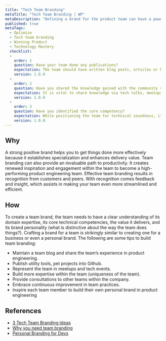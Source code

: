 ```yaml
---
title: "Tech Team Branding"
metaTitle: "Tech Team Branding | WP"
metaDescription: "Defining a brand for the product team can have a powerful impact on the team's alignment, effectiveness, and engagement with each other and the rest of the organization."
published: true
metaTags:
  - Optimize
  - Tech team branding
  - Winning Product
  - Technology Mastery
  checklist: 
  -
    order: 1
    question: Have your team done any publications?
    expectation: The team should have written blog posts, articles or knowledge sharing videos on unique finding that they have done. The knowledge shared could be either technical or on unique challenges exists in the product domain. These should have been well received by the readers.
    version: 1.0.0
  -
    order: 2
    question: Have you shared the knowledge gained with the community via more hand on approaches as well?
    expectation: It is vital to share knowledge via tech talks, meetups, etc... to position the team as a technically sound. The presence in the industry is a must and the team should have a positive feedback from the society.
    version: 1.0.0
  -
    order: 3
    question: Have you identified the core competency?
    expectation: While positioning the team for technical soundness, it is also important to circle around a unique aspect which the team knows better than anyone else in the world. The team should have found that niche and their presentations and publications needs to wrap around that unique niche.
    version: 1.0.0
---
```


## Why
A strong positive brand helps you to get things done more effectively because it establishes specialization and enhances delivery value. Team branding can also provide an invaluable path to productivity. It creates renewed inspiration and engagement within the team to become a high-performing product engineering team. Effective team branding results in recognition from customers and peers. With recognition comes feedback and insight, which assists in making your team even more streamlined and efficient.

## How
To create a team brand, the team needs to have a clear understanding of its domain expertise, its core technical competencies, the value it delivers, and its brand personality (what is distinctive about the way the team does things?). Crafting a brand for a team is strikingly similar to creating one for a business or even a personal brand. The following are some tips to build team branding:
- Maintain a team blog and share the team’s experience in product engineering.
- Publish utility tools, pet projects into Github.
- Represent the team in meetups and tech events.
- Build more expertise within the team (uniqueness of the team).
- Provide consultations to other teams within the company.
- Embrace continuous improvement in team practices.
- Inspire each team member to build their own personal brand in product engineering


## References

- [3 Tech Team Branding Ideas](https://www.stackoverflowbusiness.com/blog/3-employer-branding-ideas-that-highlight-your-technical-team)
- [Why you need team branding](https://www.inc.com/karen-tiber-leland/your-team-brand-can-be-just-as-powerful-as-your-business-brand-heres-why.html)
- [Personal Branding for Devs](https://dzone.com/articles/how-to-build-a-personal-brand-and-reputation-as-a)

